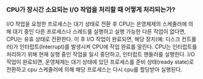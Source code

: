 ### CPU가 장시간 소요되는 I/O 작업을 처리할 때 어떻게 처리되는가?
I/O 작업을 요청한 프로세스는 대기 상태로 전환 후 CPU는 운영체제의 스케줄러에 의해 대기 중인 다른 프로세스나 스레드를 실행하고 실행 가능한 다른 작업이 없다면, CPU는 유휴 상태로 전환한다.
이 후 I/O 작업이 완료되면, 해당 장치(예: 디스크 컨트롤러)가 인터럽트(Interrupt)를 발생시켜 CPU에 작업 완료를 알린다.
CPU는 인터럽트를 처리하기 위해 현재 실행 중인 작업을 일시 중단하고, 인터럽트 핸들러를 실행한다.
I/O 작업이 완료되면, 운영체제는 대기 상태에 있던 프로세스를 준비 상태(ready state)로 전환하고 cpu 스케줄러에 의해 해당 프로세스는 다시 cpu를 할당받아 실행된다.
